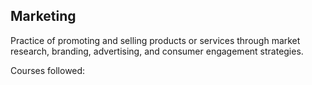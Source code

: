 ## Marketing

Practice of promoting and selling products or services through market research, branding, advertising, and consumer engagement strategies.

Courses followed:
